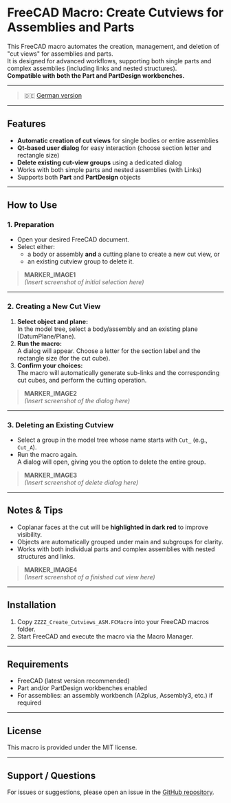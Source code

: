 # FreeCAD Macro: Create Cutviews for Assemblies and Parts

This FreeCAD macro automates the creation, management, and deletion of "cut views" for assemblies and parts.  
It is designed for advanced workflows, supporting both single parts and complex assemblies (including links and nested structures).  
**Compatible with both the Part and PartDesign workbenches.**

---

> 🇩🇪 [German version](README.de.md)

---

## Features

- **Automatic creation of cut views** for single bodies or entire assemblies
- **Qt-based user dialog** for easy interaction (choose section letter and rectangle size)
- **Delete existing cut-view groups** using a dedicated dialog
- Works with both simple parts and nested assemblies (with Links)
- Supports both **Part** and **PartDesign** objects

---

## How to Use

### 1. Preparation

- Open your desired FreeCAD document.
- Select either:
  - a body or assembly **and** a cutting plane to create a new cut view, or
  - an existing cutview group to delete it.

> **MARKER_IMAGE1**  
> *(Insert screenshot of initial selection here)*

---

### 2. Creating a New Cut View

1. **Select object and plane:**  
   In the model tree, select a body/assembly and an existing plane (DatumPlane/Plane).
2. **Run the macro:**  
   A dialog will appear. Choose a letter for the section label and the rectangle size (for the cut cube).
3. **Confirm your choices:**  
   The macro will automatically generate sub-links and the corresponding cut cubes, and perform the cutting operation.

> **MARKER_IMAGE2**  
> *(Insert screenshot of the dialog here)*

---

### 3. Deleting an Existing Cutview

- Select a group in the model tree whose name starts with `Cut_` (e.g., `Cut_A`).
- Run the macro again.  
  A dialog will open, giving you the option to delete the entire group.

> **MARKER_IMAGE3**  
> *(Insert screenshot of delete dialog here)*

---

## Notes & Tips

- Coplanar faces at the cut will be **highlighted in dark red** to improve visibility.
- Objects are automatically grouped under main and subgroups for clarity.
- Works with both individual parts and complex assemblies with nested structures and links.

> **MARKER_IMAGE4**  
> *(Insert screenshot of a finished cut view here)*

---

## Installation

1. Copy `ZZZZ_Create_Cutviews_ASM.FCMacro` into your FreeCAD macros folder.
2. Start FreeCAD and execute the macro via the Macro Manager.

---

## Requirements

- FreeCAD (latest version recommended)
- Part and/or PartDesign workbenches enabled
- For assemblies: an assembly workbench (A2plus, Assembly3, etc.) if required

---

## License

This macro is provided under the MIT license.

---

## Support / Questions

For issues or suggestions, please open an issue in the [GitHub repository](https://github.com/PuLs4r1203/FreeCAD_Cut_view).

